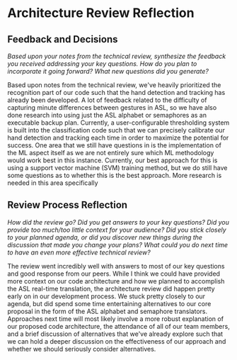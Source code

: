# Architecture Review Reflection

## Feedback and Decisions
_Based upon your notes from the technical review, synthesize the feedback you received addressing your key questions. How do you plan to incorporate it going forward? What new questions did you generate?_

Based upon notes from the technical review, we've heavily prioritized the recognition part of our code such that the hand detection and tracking has already been developed. A lot of feedback related to the difficulty of capturing minute differences between gestures in ASL, so we have also done research into using just the ASL alphabet or semaphores as an executable backup plan. Currently, a user-configurable thresholding system is built into the classification code such that we can precisely calibrate our hand detection and tracking each time in order to maximize the potential for success. One area that we still have questions in is the implementation of the ML aspect itself as we are not entirely sure which ML methodology would work best in this instance. Currently, our best approach for this is using a support vector machine (SVM) training method, but we do still have some questions as to whether this is the best approach. More research is needed in this area specifically

## Review Process Reflection
_How did the review go? Did you get answers to your key questions? Did you provide too much/too little context for your audience? Did you stick closely to your planned agenda, or did you discover new things during the discussion that made you change your plans? What could you do next time to have an even more effective technical review?_

The review went incredibly well with answers to most of our key questions and good response from our peers. While I think we could have provided more context on our code architecture and how we planned to accomplish the ASL real-time translation, the architecture review did happen pretty early on in our development process. We stuck pretty closely to our agenda, but did spend some time entertaining alternatives to our core proposal in the form of the ASL alphabet and semaphore translators. Approaches next time will most likely involve a more robust explanation of our proposed code architecture, the attendance of all of our team members, and a brief discussion of alternatives that we've already explore such that we can hold a deeper discussion on the effectiveness of our approach and whether we should seriously consider alternatives.

